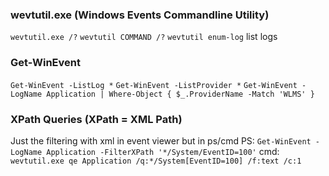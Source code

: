 
### wevtutil.exe (Windows Events Commandline Utility)
`wevtutil.exe /?`
`wevtutil COMMAND /?`
`wevtutil enum-log`  list logs

### Get-WinEvent
`Get-WinEvent -ListLog *`
`Get-WinEvent -ListProvider *`
`Get-WinEvent -LogName Application | Where-Object { $_.ProviderName -Match 'WLMS' }`


### XPath Queries (XPath = XML Path)
Just the filtering with xml in event viewer but in ps/cmd
PS: `Get-WinEvent -LogName Application -FilterXPath '*/System/EventID=100'`
cmd: `wevtutil.exe qe Application /q:*/System[EventID=100] /f:text /c:1`








